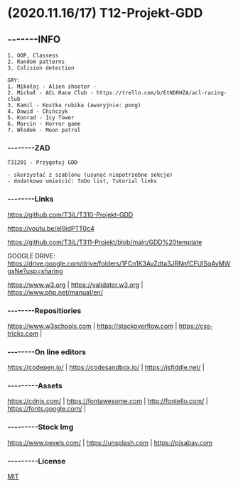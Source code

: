 # (2020.11.16/17) T12-Projekt-GDD
## -------INFO
```
1. OOP, Classess
2. Random patterns
3. Colision detection

GRY:
1. Mikołaj - Alien shooter - 
2. Michał - ACL Race Club - https://trello.com/b/EtNDRHZA/acl-racing-club
3. Kamil - Kostka rubika (awaryjnie: pong)
4. Dawid - Chińczyk
5. Konrad - Icy Tower
6. Marcin - Horror game
7. Włodek - Moon patrol
```
### --------ZAD
```
T31201 - Przygotuj GDD

- skorzystać z szablonu (usunąć niepotrzebne sekcje)
- dodatkowo umieścić: ToDo list, Tutorial links 
```
### --------Links
https://github.com/T3iL/T310-Projekt-GDD

https://youtu.be/eI9idPTT0c4

https://github.com/T3iL/T311-Projekt/blob/main/GDD%20template

GOOGLE DRIVE: https://drive.google.com/drive/folders/1FCn1K3AvZdta3JRNnfCFUlSqAyMWgxNe?usp=sharing

https://www.w3.org | https://validator.w3.org | https://www.php.net/manual/en/
### --------Repositiories
https://www.w3schools.com | https://stackoverflow.com | https://css-tricks.com |
### --------On line editors
https://codepen.io/ | https://codesandbox.io/ | https://jsfiddle.net/ |
### ---------Assets
https://cdnjs.com/ | https://fontawesome.com | http://fontello.com/ | https://fonts.google.com/ |
### ---------Stock Img
https://www.pexels.com/ | https://unsplash.com | https://pixabay.com
### ---------License
[MIT](https://choosealicense.com/licenses/mit/)
